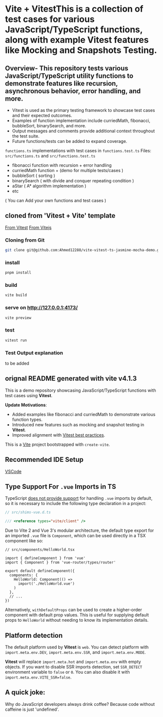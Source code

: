 # Vite + VitestThis is a collection of test cases for various JavaScript/TypeScript functions, along with example **Vitest** features like **Mocking** and **Snapshots Testing**.

## Overview- This repository tests various JavaScript/TypeScript utility functions to demonstrate features like recursion, asynchronous behavior, error handling, and more.
- Vitest is used as the primary testing framework to showcase test cases and their expected outcomes.
- Examples of function implementation include curriedMath, fibonacci, bubbleSort, binarySearch, and more.
- Output messages and comments provide additional context throughout the test suite.
- Future functions/tests can be added to expand coverage.

`functions.ts` implementations with test cases in `functions.test.ts`
Files: `src/functions.ts` and `src/functions.test.ts`
- fibonacci function with recursion + error handling
- curriedMath function +  (demo for multiple tests/cases )
- bubbleSort ( sorting )
- binarySearch ( with divide and conquer repeating condition )
- aStar ( A* algorithm implementation )
- etc 

( You can Add your own functions and test cases )

## cloned from 'Vitest + Vite' template

[ From Vitest](https://vitest.dev/)
[ From Vitejs](https://vitejs.dev/)

### Cloning from Git

```bash
git clone git@github.com:Ahmed12288/vite-vitest-ts-jasmine-mocha-demo.git
```

### install

```bash
pnpm install
```

### build

```bash
vite build
```

### serve on http://127.0.0.1:4173/

```bash
vite preview
```

### test


```bash
vitest run
```

### Test Output explanation

to be added


## orignal README generated with vite v4.1.3 


This is a demo repository showcasing JavaScript/TypeScript functions with test cases using **Vitest**.

**Update Motivations**:
- Added examples like fibonacci and curriedMath to demonstrate various function types.
- Introduced new features such as mocking and snapshot testing in **Vitest**.
- Improved alignment with [Vitest best practices](https://vitest.dev/guide/best-practices.html).



This is a [Vite](https://vitejs.dev) project bootstrapped with `create-vite`.

## Recommended IDE Setup

[VSCode](https://code.visualstudio.com/)

## Type Support For `.vue` Imports in TS

TypeScript [does not provide support](https://github.com/microsoft/TypeScript/issues/27302) for handling `.vue` imports by default, so it is necessary to include the following type declaration in a project:

```ts
// src/shims-vue.d.ts

/// <reference types="vite/client" />
```

Due to Vite 2 and Vue 3's modular architecture, the default type export for an imported `.vue` file is `Component`, which can be used directly in a TSX component like so:

```tsx
// src/components/HelloWorld.tsx

import { defineComponent } from 'vue'
import { Component } from 'vue-router/types/router'

export default defineComponent({
  components: {
    HelloWorld: Component(() =>
      import('./HelloWorld.vue')
    )
  },
  // ...
})
```

Alternatively, `withDefaultProps` can be used to create a higher-order component with default prop values. This is useful for supplying default props to `HelloWorld` without needing to know its implementation details.

## Platform detection

 The default platform used by **Vitest** is `web`. You can detect platform
 with `import.meta.env.DEV`, `import.meta.env.SSR`, and `import.meta.env.MODE`.

 **Vitest** will replace `import.meta.hot` and `import.meta.env` with empty
 objects. If you want to disable SSR imports detection, set
 `SSR_DETECT` environment variable to `false` or `0`. You can also disable it
 with `import.meta.env.VITE_SSR=false`.

## A quick joke:

Why do JavaScript developers always drink coffee? Because code without caffeine is just 'undefined'.